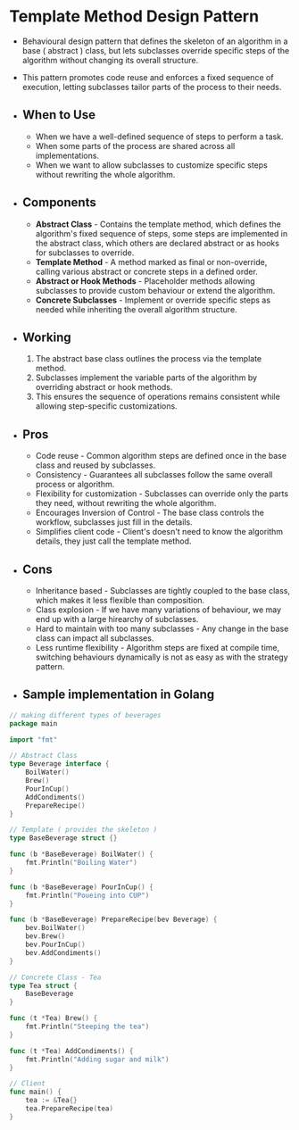 # Template Method Design Pattern
- Behavioural design pattern that defines the skeleton of an algorithm in a base ( abstract ) class, but lets subclasses override specific steps of the algorithm without changing its overall structure.
- This pattern promotes code reuse and enforces a fixed sequence of execution, letting subclasses tailor parts of the process to their needs.

- ## When to Use
	- When we have a well-defined sequence of steps to perform a task.
	- When some parts of the process are shared across all implementations.
	- When we want to allow subclasses to customize specific steps without rewriting the whole algorithm.

- ## Components
	- **Abstract Class** - Contains the template method, which defines the algorithm's fixed sequence of steps, some steps are implemented in the abstract class, which others are declared abstract or as hooks for subclasses to override.
	- **Template Method** - A method marked as final or non-override, calling various abstract or concrete steps in a defined order.
	- **Abstract or Hook Methods** - Placeholder methods allowing subclasses to provide custom behaviour or extend the algorithm.
	- **Concrete Subclasses** - Implement or override specific steps as needed while inheriting the overall algorithm structure.

- ## Working
	1. The abstract base class outlines the process via the template method.
	2. Subclasses implement the variable parts of the algorithm by overriding abstract or hook methods.
	3. This ensures the sequence of operations remains consistent while allowing step-specific customizations.

- ## Pros
	- Code reuse - Common algorithm steps are defined once in the base class and reused by subclasses.
	- Consistency - Guarantees all subclasses follow the same overall process or algorithm.
	- Flexibility for customization - Subclasses can override only the parts they need, without rewriting the whole algorithm.
	- Encourages Inversion of Control - The base class controls the workflow, subclasses just fill in the details.
	- Simplifies client code - Client's doesn't need to know the algorithm details, they just call the template method.

- ## Cons
	- Inheritance based - Subclasses are tightly coupled to the base class, which makes it less flexible than composition.
	- Class explosion - If we have many variations of behaviour, we may end up with a large hirearchy of subclasses.
	- Hard to maintain with too many subclasses - Any change in the base class can impact all subclasses.
	- Less runtime flexibility - Algorithm steps are fixed at compile time, switching behaviours dynamically is not as easy as with the strategy pattern.

- ## Sample implementation in Golang

```go
// making different types of beverages
package main

import "fmt"

// Abstract Class
type Beverage interface {
	BoilWater()
	Brew()
	PourInCup()
	AddCondiments()
	PrepareRecipe()
}

// Template ( provides the skeleton )
type BaseBeverage struct {}

func (b *BaseBeverage) BoilWater() {
	fmt.Println("Boiling Water")
}

func (b *BaseBeverage) PourInCup() {
	fmt.Println("Poueing into CUP")
}

func (b *BaseBeverage) PrepareRecipe(bev Beverage) {
	bev.BoilWater()
	bev.Brew()
	bev.PourInCup()
	bev.AddCondiments()
}

// Concrete Class - Tea
type Tea struct {
	BaseBeverage
}

func (t *Tea) Brew() {
	fmt.Println("Steeping the tea")
}

func (t *Tea) AddCondiments() {
	fmt.Println("Adding sugar and milk")
}

// Client
func main() {
	tea := &Tea{}
	tea.PrepareRecipe(tea)
}
```
